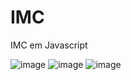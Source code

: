 # IMC
IMC em Javascript

![image](https://user-images.githubusercontent.com/86370873/153060245-e2c63a75-6bd9-49ee-8d73-5bdea2dc781b.png)
![image](https://user-images.githubusercontent.com/86370873/153060339-1e859237-244b-43cd-8de9-63a3c1142bfb.png)
![image](https://user-images.githubusercontent.com/86370873/153060374-178b4eff-4190-4733-a30b-4c091a5093a3.png)

